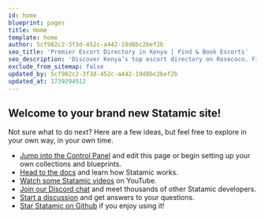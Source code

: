```yaml
---
id: home
blueprint: pages
title: Home
template: home
author: 5cf982c2-3f3d-452c-a442-19d8bc2bef2b
seo_title: 'Premier Escort Directory in Kenya | Find & Book Escorts'
seo_description: 'Discover Kenya’s top escort directory on Rosecoco. Find and connect with verified escorts, agencies, and massage parlors. Secure, discreet, and hassle-free.'
exclude_from_sitemap: false
updated_by: 5cf982c2-3f3d-452c-a442-19d8bc2bef2b
updated_at: 1739294512
---
```

## Welcome to your brand new Statamic site!

Not sure what to do next? Here are a few ideas, but feel free to explore in your own way, in your own time.

- [Jump into the Control Panel](/cp) and edit this page or begin setting up your own collections and blueprints.
- [Head to the docs](https://statamic.dev) and learn how Statamic works.
- [Watch some Statamic videos](https://youtube.com/statamic) on YouTube.
- [Join our Discord chat](https://statamic.com/discord) and meet thousands of other Statamic developers.
- [Start a discussion](https://github.com/statamic/cms/discussions) and get answers to your questions.
- [Star Statamic on Github](https://github.com/statamic/cms) if you enjoy using it!